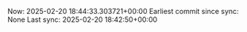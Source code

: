 Now: 2025-02-20 18:44:33.303721+00:00 Earliest commit since sync: None Last sync: 2025-02-20 18:42:50+00:00
